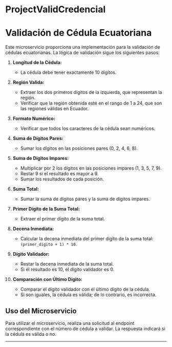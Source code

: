 # ProjectValidCredencial

# Validación de Cédula Ecuatoriana

Este microservicio proporciona una implementación para la validación de cédulas ecuatorianas. La lógica de validación sigue los siguientes pasos:

1. **Longitud de la Cédula:**
    - La cédula debe tener exactamente 10 dígitos.

2. **Región Valida:**
    - Extraer los dos primeros dígitos de la izquierda, que representan la región.
    - Verificar que la región obtenida esté en el rango de 1 a 24, que son las regiones válidas en Ecuador.

3. **Formato Numérico:**
    - Verificar que todos los caracteres de la cédula sean numéricos.

4. **Suma de Dígitos Pares:**
    - Sumar los dígitos en las posiciones pares (0, 2, 4, 6, 8).

5. **Suma de Dígitos Impares:**
    - Multiplicar por 2 los dígitos en las posiciones impares (1, 3, 5, 7, 9).
    - Restar 9 si el resultado es mayor a 9.
    - Sumar los resultados de cada posición.

6. **Suma Total:**
    - Sumar la suma de dígitos pares y la suma de dígitos impares.

7. **Primer Dígito de la Suma Total:**
    - Extraer el primer dígito de la suma total.

8. **Decena Inmediata:**
    - Calcular la decena inmediata del primer dígito de la suma total: `(primer_digito + 1) * 10`.

9. **Dígito Validador:**
    - Restar la decena inmediata de la suma total.
    - Si el resultado es 10, el dígito validador es 0.

10. **Comparación con Último Dígito:**
    - Comparar el dígito validador con el último dígito de la cédula.
    - Si son iguales, la cédula es válida; de lo contrario, es incorrecta.

## Uso del Microservicio

Para utilizar el microservicio, realiza una solicitud al endpoint correspondiente con el número de cédula a validar. La respuesta indicará si la cédula es válida o no.

---


